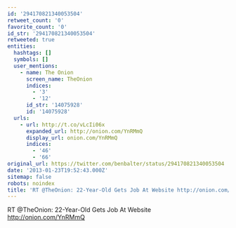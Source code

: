 ```yaml
---
id: '294170821340053504'
retweet_count: '0'
favorite_count: '0'
id_str: '294170821340053504'
retweeted: true
entities:
  hashtags: []
  symbols: []
  user_mentions:
    - name: The Onion
      screen_name: TheOnion
      indices:
        - '3'
        - '12'
      id_str: '14075928'
      id: '14075928'
  urls:
    - url: http://t.co/vLcIi06x
      expanded_url: http://onion.com/YnRMmQ
      display_url: onion.com/YnRMmQ
      indices:
        - '46'
        - '66'
original_url: https://twitter.com/benbalter/status/294170821340053504
date: '2013-01-23T19:52:43.000Z'
sitemap: false
robots: noindex
title: 'RT @TheOnion: 22-Year-Old Gets Job At Website http://onion.com/YnRMmQ'
---
```


RT @TheOnion: 22-Year-Old Gets Job At Website http://onion.com/YnRMmQ